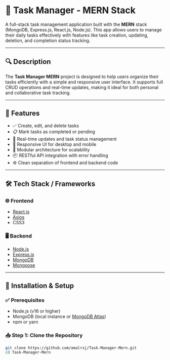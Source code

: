 # 📝 Task Manager - MERN Stack

A full-stack task management application built with the **MERN** stack (MongoDB, Express.js, React.js, Node.js). This app allows users to manage their daily tasks effectively with features like task creation, updating, deletion, and completion status tracking.

---

## 🔍 Description

The **Task Manager MERN** project is designed to help users organize their tasks efficiently with a simple and responsive user interface. It supports full CRUD operations and real-time updates, making it ideal for both personal and collaborative task tracking.

---

## 🚀 Features

- ✅ Create, edit, and delete tasks
- 📋 Mark tasks as completed or pending
- 🔄 Real-time updates and task status management
- 📱 Responsive UI for desktop and mobile
- 🧩 Modular architecture for scalability
- 📦 RESTful API integration with error handling
- ⚙️ Clean separation of frontend and backend code

---

## 🛠️ Tech Stack / Frameworks

### 🌐 Frontend
- [React.js](https://reactjs.org/)
- [Axios](https://axios-http.com/)
- CSS3

### 🖥️ Backend
- [Node.js](https://nodejs.org/)
- [Express.js](https://expressjs.com/)
- [MongoDB](https://www.mongodb.com/)
- [Mongoose](https://mongoosejs.com/)

---

## 🧪 Installation & Setup

### ✅ Prerequisites
- Node.js (v16 or higher)
- MongoDB (local instance or [MongoDB Atlas](https://www.mongodb.com/cloud/atlas))
- npm or yarn

### 📥 Step 1: Clone the Repository

```bash
git clone https://github.com/amalrxj/Task-Manager-Mern.git
cd Task-Manager-Mern
